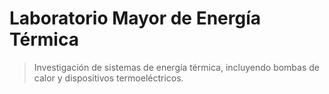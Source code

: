 # Laboratorio Mayor de Energía Térmica

> Investigación de sistemas de energía térmica, incluyendo bombas de calor y dispositivos termoeléctricos.
>
